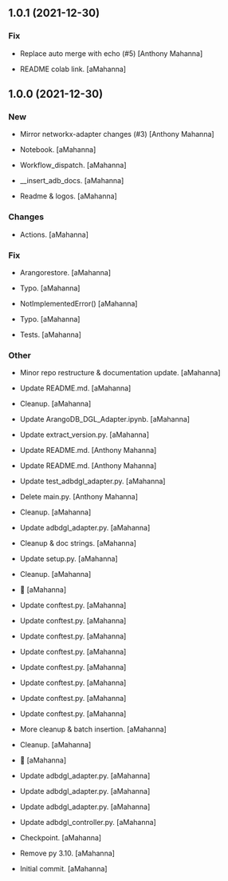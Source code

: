 ## 1.0.1 (2021-12-30)

### Fix

* Replace auto merge with echo (#5) [Anthony Mahanna]

* README colab link. [aMahanna]


## 1.0.0 (2021-12-30)

### New

* Mirror networkx-adapter changes (#3) [Anthony Mahanna]

* Notebook. [aMahanna]

* Workflow_dispatch. [aMahanna]

* __insert_adb_docs. [aMahanna]

* Readme & logos. [aMahanna]

### Changes

* Actions. [aMahanna]

### Fix

* Arangorestore. [aMahanna]

* Typo. [aMahanna]

* NotImplementedError() [aMahanna]

* Typo. [aMahanna]

* Tests. [aMahanna]

### Other

* Minor repo restructure & documentation update. [aMahanna]

* Update README.md. [aMahanna]

* Cleanup. [aMahanna]

* Update ArangoDB_DGL_Adapter.ipynb. [aMahanna]

* Update extract_version.py. [aMahanna]

* Update README.md. [Anthony Mahanna]

* Update README.md. [Anthony Mahanna]

* Update test_adbdgl_adapter.py. [aMahanna]

* Delete main.py. [Anthony Mahanna]

* Cleanup. [aMahanna]

* Update adbdgl_adapter.py. [aMahanna]

* Cleanup & doc strings. [aMahanna]

* Update setup.py. [aMahanna]

* Cleanup. [aMahanna]

* :night_with_stars: [aMahanna]

* Update conftest.py. [aMahanna]

* Update conftest.py. [aMahanna]

* Update conftest.py. [aMahanna]

* Update conftest.py. [aMahanna]

* Update conftest.py. [aMahanna]

* Update conftest.py. [aMahanna]

* Update conftest.py. [aMahanna]

* Update conftest.py. [aMahanna]

* More cleanup & batch insertion. [aMahanna]

* Cleanup. [aMahanna]

* :rocket: [aMahanna]

* Update adbdgl_adapter.py. [aMahanna]

* Update adbdgl_adapter.py. [aMahanna]

* Update adbdgl_adapter.py. [aMahanna]

* Update adbdgl_controller.py. [aMahanna]

* Checkpoint. [aMahanna]

* Remove py 3.10. [aMahanna]

* Initial commit. [aMahanna]


